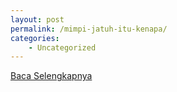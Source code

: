 ```yaml
---
layout: post
permalink: /mimpi-jatuh-itu-kenapa/
categories:
    - Uncategorized
---
```


[Baca Selengkapnya](/03)
